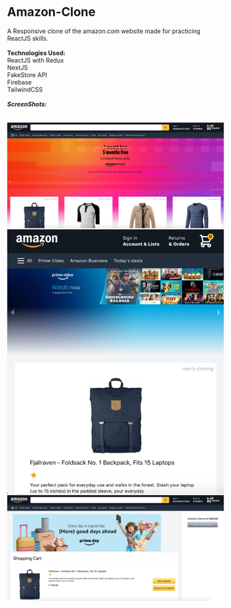# Amazon-Clone

A Responsive clone of the amazon.com website made for practicing ReactJS skills.<br />
<br />
**Technologies Used:** <br />
ReactJS with Redux<br />
NextJS<br />
FakeStore API<br />
Firebase<br />
TailwindCSS
<br /><br />
**_ScreenShots:_**<br /><br /><br />
![Screenshot](Screenshots/Desktop-Home.png)
![Screenshot](Screenshots/Mobile-Home.png)
![Screenshot](Screenshots/Desktop-Checkout.png)
